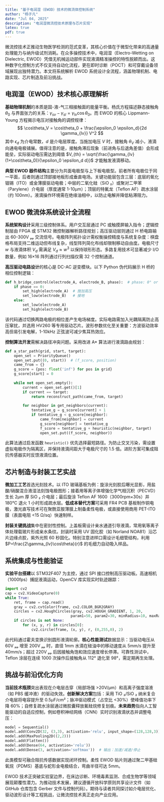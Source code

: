 ```yaml
---
title: "基于电润湿（EWOD）技术的微流体控制系统"
author: "杨子凡"
date: "Jul 04, 2025"
description: "电润湿微流控技术原理与芯片实现"
latex: true
pdf: true
---
```


微流控技术正推动生物医学检测的范式变革，其核心价值在于微型化带来的高通量处理能力与纳升级试剂消耗。在众多操控技术中，电润湿（Electro-Wetting on Dielectric, EWOD）凭借无机械运动部件实现液滴精准操控的特性脱颖而出。这种数字化控制方式不仅支持自动化流程，更在即时诊断（POCT）和可穿戴设备领域展现出独特潜力。本文将系统解析 EWOD 系统设计全流程，涵盖物理机制、电路实现、芯片制造及前沿挑战。

## 电润湿（EWOD）技术核心原理解析  
**基础物理机制**的本质是固-液-气三相接触面的能量平衡。杨氏方程描述静态接触角 $\theta_0$ 与界面张力的关系：$\gamma_{sv} - \gamma_{sl} = \gamma_{lv} \cos\theta_0$。而 EWOD 的核心 Lippmann-Young 方程揭示电压对接触角的调控规律：
$$
\cos\theta_V = \cos\theta_0 + \frac{\epsilon_0 \epsilon_d}{2d \gamma_{lv}} V^2
$$
其中 $\epsilon_d$ 为介电常数，$d$ 是介电层厚度。当施加电压 $V$ 时，接触角 $\theta_V$ 减小，液滴向通电电极铺展。值得注意的是，接触角滞后现象（前进角与后退角差值）会形成能垒，实际驱动电压需达到阈值 $V_{th} = \sqrt{\frac{\gamma_{lv} (1+\cos\theta_0)}{\epsilon_0 \epsilon_d d}}$ 才能触发液滴移动。

**典型 EWOD 器件结构**主要分为共面电极型与上下板电极型。前者所有电极位于同一平面，后者则通过顶部接地板形成垂直电场。关键功能层包含三层：底层的氧化铟锡（ITO）或金薄膜驱动电极；中层的二氧化硅（SiO ₂）或聚对二甲苯（Parylene）介电层（厚度通常 1-10µm）；顶层的特氟龙（Teflon AF）疏水涂层（约 100nm）。液滴操作环境需在绝缘油相中，以防止电解并降低粘滞阻力。

## EWOD 微流体系统设计全流程  
**系统架构设计**采用三级控制体系。用户交互层通过 PC 或触摸屏输入指令；逻辑控制层由 FPGA 或 STM32 微控制器解析路径规划；高压驱动层则通过 H 桥电路输出 60-300V ₚₚ 交流信号。电极阵列拓扑设计需权衡操控精度与系统复杂度：棋盘格布局支持二维运动但布线复杂，线型阵列简化布线却限制移动自由度。电极尺寸 $w$ 与液滴体积 $V_d$ 需满足 $V_d \approx w^3$ 以保持球形形态。多路复用技术可显著减少 I/O 数量，例如 16×16 阵列通过行列扫描仅需 32 个控制通道。

**高压驱动电路设计**的核心是 DC-AC 逆变模块。以下 Python 伪代码展示 H 桥的相位控制逻辑：
```python
def h_bridge_control(electrode_A, electrode_B, phase):  # phase: 0° or 180°
    if phase == 0:
        set_high(electrode_A)  # 施加高压
        set_low(electrode_B)   # 接地
    else:
        set_low(electrode_A)
        set_high(electrode_B)
```
该代码通过切换两路电极的相位差产生电场梯度。实际电路需加入光耦隔离防止高压窜扰，并选用 HV260 等专用驱动芯片。波形参数优化至关重要：方波驱动效率高但易引发电解，1-10kHz 正弦波可减少焦耳热效应。

**控制算法开发**需解决路径冲突问题。采用改进 A* 算法进行液滴路由规划：
```python
def a_star_path(grid, start, target):
    open_set = PriorityQueue()
    open_set.put((0, start))  # (f_score, position)
    came_from = {}
    g_score = {pos: float('inf') for pos in grid}
    g_score[start] = 0
    
    while not open_set.empty():
        current = open_set.get()[1]
        if current == target: 
            return reconstruct_path(came_from, target)
        
        for neighbor in get_neighbors(current):
            tentative_g = g_score[current] + 1
            if tentative_g < g_score[neighbor]:
                came_from[neighbor] = current
                g_score[neighbor] = tentative_g
                f_score = tentative_g + heuristic(neighbor, target)
                open_set.put((f_score, neighbor))
```
此算法通过启发函数 `heuristic()` 优先选择最短路径。为防止交叉污染，需设置虚拟电极作为隔离区，并保持液滴间距大于电极尺寸的 1.5 倍。进阶方案可集成阻抗传感器实时反馈液滴位置。

## 芯片制造与封装工艺实战  
**微加工工艺**首选光刻技术。以 ITO 玻璃基板为例：旋涂光刻胶后曝光显影，用盐酸/硝酸混合液湿法刻蚀电极图形；接着用等离子体增强化学气相沉积（PECVD）生长 2µm 厚 SiO ₂ 介电层；最后旋涂 Teflon AF 1600（3000rpm×30s）并 180°C 退火 1 小时形成疏水层。**低成本替代方案**可采用 FR4 PCB 基板制作铜电极，激光直写技术可在聚酰亚胺薄膜上制备柔性电极，或直接使用商用 PET-ITO 膜（表面电阻 <15 Ω/sq）快速制样。

**封装关键挑战**集中在密封性控制。上盖板需设计亲水通道引导液滴，常用氧等离子体处理载玻片形成亲水条纹。封装时采用 UV 固化胶（如 Norland NOA81）沿芯片边缘点胶，紫外光照 60 秒固化。特别注意进样口需设计毛细管结构，利用 $P=\frac{2\gamma_{lv}\cos\theta}{r}$ 的毛细力自动吸入样品。

## 系统集成与性能验证  
**实验平台搭建**以 STM32F407 为主控，通过 SPI 接口控制高压驱动板。高速相机（1000fps）捕捉液滴运动，OpenCV 库实现实时轨迹跟踪：
```python
import cv2
cap = cv2.VideoCapture(0)
while True:
    ret, frame = cap.read()
    gray = cv2.cvtColor(frame, cv2.COLOR_BGR2GRAY)
    circles = cv2.HoughCircles(gray, cv2.HOUGH_GRADIENT, 1, 20, 
                              param1=50, param2=30, minRadius=10, maxRadius=50)
    if circles is not None:
        for (x, y, r) in circles[0]:
            cv2.circle(frame, (x, y), r, (0,255,0), 2)
```
此代码通过霍夫变换识别圆形液滴轮廓。**核心性能测试**数据显示：当驱动电压从 60V ₚₚ 增至 200V ₚₚ 时，直径 1mm 水滴在硅油中的移动速度从 5mm/s 提升至 40mm/s；超过 220V ₚₚ 后因接触角饱和效应速度增长停滞。可靠性测试中，Teflon 涂层在连续 1000 次操作后接触角从 112° 退化至 98°，需定期再生处理。

## 挑战与前沿优化方向  
**当前技术瓶颈**突出表现在介电层击穿（局部场强 >20V/µm）和高离子强度溶液（如 PBS 缓冲液）的驱动失效。**创新解决方案**包括：采用 TiO ₂/SiO ₂ 纳米复合介电层将电容提升至 0.5µF/cm²；脉冲驱动模式（占空比 <30%）使峰值功率下降 60%；自修复疏水涂层通过微胶囊释放氟硅烷修复划痕。**未来趋势**指向人工智能驱动的自适应控制，例如卷积神经网络（CNN）实时识别液滴状态并调整电压：
```python
model = Sequential()
model.add(Conv2D(32, (3,3), activation='relu', input_shape=(128,128,3)))
model.add(MaxPooling2D((2,2)))
model.add(Flatten())
model.add(Dense(64, activation='relu'))
model.add(Dense(3, activation='softmax'))  # 输出：加速/减速/停止
```
此类模型可融合阻抗传感数据实现闭环控制。柔性 EWOD 贴片则通过聚二甲基硅氧烷（PDMS）基底与蛇形金电极结合，弯曲半径可达 5mm。

EWOD 技术正突破实验室边界，在床边诊断、环境毒素监测、合成生物学等领域展现颠覆性潜力。为推动技术发展，建议遵循开放科学原则共享设计文件（如 GitHub 仓库包含 Gerber 文件与控制代码）。期待与读者共同探讨如介电层优化、驱动波形设计等工程挑战，让微流控技术真正走向产业应用。

